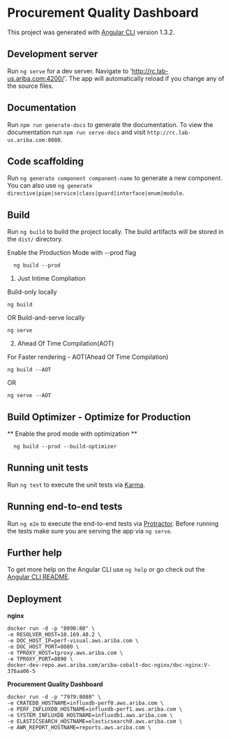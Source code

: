 # Procurement Quality Dashboard

This project was generated with [Angular CLI](https://github.com/angular/angular-cli) version 1.3.2.

## Development server

Run `ng serve` for a dev server. Navigate to 'http://rc.lab-us.ariba.com:4200/'. The app will automatically reload if you change any of the source files.

## Documentation

Run `npm run generate-docs` to generate the documentation.
To view the documentation run `npm run serve-docs` and visit `http://rc.lab-us.ariba.com:8080`.

## Code scaffolding

Run `ng generate component component-name` to generate a new component. You can also use `ng generate directive|pipe|service|class|guard|interface|enum|module`.

## Build

Run `ng build` to build the project locally. The build artifacts will be stored in the `dist/` directory.

  Enable the Production Mode with --prod flag 
  ````
    ng build --prod
  ```` 
1. Just Intime Compliation

 Build-only locally
````
ng build 
````
OR 
Build-and-serve locally
````
ng serve 
````


2. Ahead Of Time Compilation(AOT)

For Faster rendering - AOT(Ahead Of Time Compilation)

```
ng build --AOT
```
OR

````
ng serve --AOT
````

## Build Optimizer - Optimize for Production


  ** Enable the prod mode with optimization **
  ````   
    ng build --prod --build-optimizer
  ````  

## Running unit tests

Run `ng test` to execute the unit tests via [Karma](https://karma-runner.github.io).

## Running end-to-end tests

Run `ng e2e` to execute the end-to-end tests via [Protractor](http://www.protractortest.org/).
Before running the tests make sure you are serving the app via `ng serve`.

## Further help

To get more help on the Angular CLI use `ng help` or go check out the [Angular CLI README](https://github.com/angular/angular-cli/blob/master/README.md).



## Deployment

**nginx**

```
docker run -d -p "8090:80" \
-e RESOLVER_HOST=10.169.48.2 \
-e DOC_HOST_IP=perf-visual.aws.ariba.com \
-e DOC_HOST_PORT=8080 \
-e TPROXY_HOST=tproxy.aws.ariba.com \
-e TPROXY_PORT=8090 \
docker-dev-repo.aws.ariba.com/ariba-cobalt-doc-nginx/doc-nginx:V-376aa06-5

```

**Procurement Quality Dashboard**

```
docker run -d -p "7979:8080" \
-e CRATEDB_HOSTNAME=influxdb-perf0.aws.ariba.com \
-e PERF_INFLUXDB_HOSTNAME=influxdb-perf1.aws.ariba.com \
-e SYSTEM_INFLUXDB_HOSTNAME=influxdb1.aws.ariba.com \
-e ELASTICSEARCH_HOSTNAME=elasticsearch0.aws.ariba.com \
-e AWR_REPORT_HOSTNAME=reports.aws.ariba.com \
```
